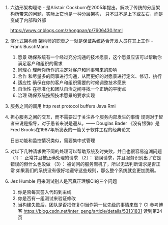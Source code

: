 1. 六边形架构理论 - 是Alistair Cockburn在2005年提出，解决了传统的分层架构所带来的问题，实际上它也是一种分层架构，
   只不过不是上下或左右，而是变成了内部和外部
   
   https://www.cnblogs.com/zhongpan/p/7606430.html
 
 2. 演化式架构师 
    架构师的职责之一就是保证系统适合开发人员在其上工作 - Frank BuschMann
    1. 愿景    确保系统有一个经过充分沟通的技术愿景，这个愿景应该可以帮助你满足客户和组织的需求
    2. 同理心  理解你所作的决定对客户和同事带来的影响
    3. 合作    和尽量多的同事进行沟通，从而更好的对愿景进行定义、修订、执行
    4. 适应性  确保在你的客户和组织需要的时候调整技术愿景
    5. 自治性  在标准化和团队自治之间寻找一个正确的平衡点
    6. 治理    确保系统按照技术愿景的要求实现
3. 服务之间的调用
    http rest
    protocol buffers
    Java Rmi
4. 担心服务之间的交互，而不需要过于关注各个服务内部发生的事情
    规则对于智者来说是指导，对于愚者来说是遵从。—— Douglas Bader
    《没有银弹》是Fred Brooks在1987年所发表的一篇关于软件工程的经典论文
    
    日志功能和监控情况类似，需要集中式管理
    
5. 对以下几种请求做不同的处理可以帮助系统及时失败，并且也很容易追溯问题
   （1）： 正常并且被正确处理的请求
   （2）： 错误请求，并且服务识别出了它是错误的但什么也没做
   （3）： 被访问的服务宕机了，所以无法判断请求是否正常
   如果我们的系统没有很好地遵守这些规则，那么整个系统就会更加脆弱。
6. Jez Humble 用来测试别人是否真正理解CI的三个问题
    1. 你是否每天签入代码到主线
    2. 你是否有一组测试来验证修改
    3. 当构建失败后，团队是否把修复CI当作第一优先级的事情来做？
   CI 参考博客 https://blog.csdn.net/inter_peng/article/details/53131831
读到第24页